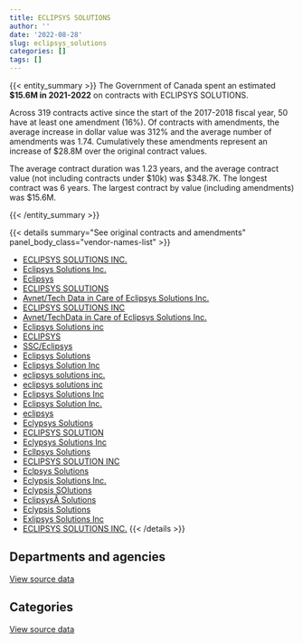 ```yaml
---
title: ECLIPSYS SOLUTIONS
author: ''
date: '2022-08-28'
slug: eclipsys_solutions
categories: []
tags: []
---
```


<script src="/rmarkdown-libs/htmlwidgets/htmlwidgets.js"></script>
<link href="/rmarkdown-libs/datatables-css/datatables-crosstalk.css" rel="stylesheet" />
<script src="/rmarkdown-libs/datatables-binding/datatables.js"></script>
<script src="/rmarkdown-libs/jquery/jquery-3.6.0.min.js"></script>
<link href="/rmarkdown-libs/dt-core-bootstrap/css/dataTables.bootstrap.min.css" rel="stylesheet" />
<link href="/rmarkdown-libs/dt-core-bootstrap/css/dataTables.bootstrap.extra.css" rel="stylesheet" />
<script src="/rmarkdown-libs/dt-core-bootstrap/js/jquery.dataTables.min.js"></script>
<script src="/rmarkdown-libs/dt-core-bootstrap/js/dataTables.bootstrap.min.js"></script>
<link href="/rmarkdown-libs/crosstalk/css/crosstalk.min.css" rel="stylesheet" />
<script src="/rmarkdown-libs/crosstalk/js/crosstalk.min.js"></script>
<script src="/rmarkdown-libs/htmlwidgets/htmlwidgets.js"></script>
<link href="/rmarkdown-libs/datatables-css/datatables-crosstalk.css" rel="stylesheet" />
<script src="/rmarkdown-libs/datatables-binding/datatables.js"></script>
<script src="/rmarkdown-libs/jquery/jquery-3.6.0.min.js"></script>
<link href="/rmarkdown-libs/dt-core-bootstrap/css/dataTables.bootstrap.min.css" rel="stylesheet" />
<link href="/rmarkdown-libs/dt-core-bootstrap/css/dataTables.bootstrap.extra.css" rel="stylesheet" />
<script src="/rmarkdown-libs/dt-core-bootstrap/js/jquery.dataTables.min.js"></script>
<script src="/rmarkdown-libs/dt-core-bootstrap/js/dataTables.bootstrap.min.js"></script>
<link href="/rmarkdown-libs/crosstalk/css/crosstalk.min.css" rel="stylesheet" />
<script src="/rmarkdown-libs/crosstalk/js/crosstalk.min.js"></script>

{{< entity_summary >}}
The Government of Canada spent an estimated **\$15.6M in 2021-2022** on contracts with ECLIPSYS SOLUTIONS.

Across 319 contracts active since the start of the 2017-2018 fiscal year, 50 have at least one amendment (16%). Of contracts with amendments, the average increase in dollar value was 312% and the average number of amendments was 1.74. Cumulatively these amendments represent an increase of \$28.8M over the original contract values.

The average contract duration was 1.23 years, and the average contract value (not including contracts under \$10k) was \$348.7K. The longest contract was 6 years. The largest contract by value (including amendments) was \$15.6M.

{{< /entity_summary >}}

{{< details summary="See original contracts and amendments" panel_body_class="vendor-names-list" >}}
- [ECLIPSYS SOLUTIONS INC.](https://search.open.canada.ca/en/ct/?sort=contract_value_f%20desc&page=1&search_text=%22ECLIPSYS%20SOLUTIONS%20INC.%22)
- [Eclipsys Solutions Inc.](https://search.open.canada.ca/en/ct/?sort=contract_value_f%20desc&page=1&search_text=%22Eclipsys%20Solutions%20Inc.%22)
- [Eclipsys](https://search.open.canada.ca/en/ct/?sort=contract_value_f%20desc&page=1&search_text=%22Eclipsys%22)
- [ECLIPSYS SOLUTIONS](https://search.open.canada.ca/en/ct/?sort=contract_value_f%20desc&page=1&search_text=%22ECLIPSYS%20SOLUTIONS%22)
- [Avnet/Tech Data in Care of Eclipsys Solutions Inc.](https://search.open.canada.ca/en/ct/?sort=contract_value_f%20desc&page=1&search_text=%22Avnet%2fTech%20Data%20in%20Care%20of%20Eclipsys%20Solutions%20Inc.%22)
- [ECLIPSYS SOLUTIONS INC](https://search.open.canada.ca/en/ct/?sort=contract_value_f%20desc&page=1&search_text=%22ECLIPSYS%20SOLUTIONS%20INC%22)
- [Avnet/TechData in Care of Eclipsys Solutions Inc.](https://search.open.canada.ca/en/ct/?sort=contract_value_f%20desc&page=1&search_text=%22Avnet%2fTechData%20in%20Care%20of%20Eclipsys%20Solutions%20Inc.%22)
- [Eclipsys Solutions inc](https://search.open.canada.ca/en/ct/?sort=contract_value_f%20desc&page=1&search_text=%22Eclipsys%20Solutions%20inc%22)
- [ECLIPSYS](https://search.open.canada.ca/en/ct/?sort=contract_value_f%20desc&page=1&search_text=%22ECLIPSYS%22)
- [SSC/Eclipsys](https://search.open.canada.ca/en/ct/?sort=contract_value_f%20desc&page=1&search_text=%22SSC%2fEclipsys%22)
- [Eclipsys Solutions](https://search.open.canada.ca/en/ct/?sort=contract_value_f%20desc&page=1&search_text=%22Eclipsys%20Solutions%22)
- [Eclipsys Solution Inc](https://search.open.canada.ca/en/ct/?sort=contract_value_f%20desc&page=1&search_text=%22Eclipsys%20Solution%20Inc%22)
- [eclipsys solutions inc.](https://search.open.canada.ca/en/ct/?sort=contract_value_f%20desc&page=1&search_text=%22eclipsys%20solutions%20inc.%22)
- [eclipsys solutions inc](https://search.open.canada.ca/en/ct/?sort=contract_value_f%20desc&page=1&search_text=%22eclipsys%20solutions%20inc%22)
- [Eclipsys Solutions Inc](https://search.open.canada.ca/en/ct/?sort=contract_value_f%20desc&page=1&search_text=%22Eclipsys%20Solutions%20Inc%22)
- [Eclipsys Solution Inc.](https://search.open.canada.ca/en/ct/?sort=contract_value_f%20desc&page=1&search_text=%22Eclipsys%20Solution%20Inc.%22)
- [eclipsys](https://search.open.canada.ca/en/ct/?sort=contract_value_f%20desc&page=1&search_text=%22eclipsys%22)
- [Eclypsys Solutions](https://search.open.canada.ca/en/ct/?sort=contract_value_f%20desc&page=1&search_text=%22Eclypsys%20Solutions%22)
- [ECLIPSYS SOLUTION](https://search.open.canada.ca/en/ct/?sort=contract_value_f%20desc&page=1&search_text=%22ECLIPSYS%20SOLUTION%22)
- [Eclypsys Solutions Inc](https://search.open.canada.ca/en/ct/?sort=contract_value_f%20desc&page=1&search_text=%22Eclypsys%20Solutions%20Inc%22)
- [Ecllpsys Solutions](https://search.open.canada.ca/en/ct/?sort=contract_value_f%20desc&page=1&search_text=%22Ecllpsys%20Solutions%22)
- [ECLIPSYS SOLUTION INC](https://search.open.canada.ca/en/ct/?sort=contract_value_f%20desc&page=1&search_text=%22ECLIPSYS%20SOLUTION%20INC%22)
- [Eclpsys Solutions](https://search.open.canada.ca/en/ct/?sort=contract_value_f%20desc&page=1&search_text=%22Eclpsys%20Solutions%22)
- [Eclypsis Solutions Inc.](https://search.open.canada.ca/en/ct/?sort=contract_value_f%20desc&page=1&search_text=%22Eclypsis%20Solutions%20Inc.%22)
- [Eclypsis SOlutions](https://search.open.canada.ca/en/ct/?sort=contract_value_f%20desc&page=1&search_text=%22Eclypsis%20SOlutions%22)
- [EclipsysÂ Solutions](https://search.open.canada.ca/en/ct/?sort=contract_value_f%20desc&page=1&search_text=%22Eclipsys%c3%82%c2%a0Solutions%22)
- [Eclypsis Solutions](https://search.open.canada.ca/en/ct/?sort=contract_value_f%20desc&page=1&search_text=%22Eclypsis%20Solutions%22)
- [Exlipsys Solutions Inc](https://search.open.canada.ca/en/ct/?sort=contract_value_f%20desc&page=1&search_text=%22Exlipsys%20Solutions%20Inc%22)
- [ECLIPSYS SOLUTIONS INC.](https://search.open.canada.ca/en/ct/?sort=contract_value_f%20desc&page=1&search_text=%22ECLIPSYS%20%20SOLUTIONS%20INC.%22)
{{< /details >}}

## Departments and agencies

<div id="htmlwidget-1" style="width:100%;height:auto;" class="datatables html-widget"></div>
<script type="application/json" data-for="htmlwidget-1">{"x":{"style":"bootstrap","filter":"none","vertical":false,"data":[["<a href=\"/departments/aandc-aadnc/\">Crown-Indigenous Relations and Northern Affairs Canada<\/a>","<a href=\"/departments/cas-satj/\">Courts Administration Service<\/a>","<a href=\"/departments/cbsa-asfc/\">Canada Border Services Agency<\/a>","<a href=\"/departments/chrc-ccdp/\">Canadian Human Rights Commission<\/a>","<a href=\"/departments/cic/\">Immigration, Refugees and Citizenship Canada<\/a>","<a href=\"/departments/cra-arc/\">Canada Revenue Agency<\/a>","<a href=\"/departments/csc-scc/\">Correctional Service of Canada<\/a>","<a href=\"/departments/csps-efpc/\">Canada School of Public Service<\/a>","<a href=\"/departments/dfo-mpo/\">Fisheries and Oceans Canada<\/a>","<a href=\"/departments/dnd-mdn/\">National Defence<\/a>","<a href=\"/departments/esdc-edsc/\">Employment and Social Development Canada<\/a>","<a href=\"/departments/ic/\">Innovation, Science and Economic Development Canada<\/a>","<a href=\"/departments/isc-sac/\">Indigenous Services Canada<\/a>","<a href=\"/departments/lac-bac/\">Library and Archives Canada<\/a>","<a href=\"/departments/mgerc-ceegm/\">Military Grievances External Review Committee<\/a>","<a href=\"/departments/nfb-onf/\">National Film Board<\/a>","<a href=\"/departments/nrc-cnrc/\">National Research Council Canada<\/a>","<a href=\"/departments/nrcan-rncan/\">Natural Resources Canada<\/a>","<a href=\"/departments/pco-bcp/\">Privy Council Office<\/a>","<a href=\"/departments/phac-aspc/\">Public Health Agency of Canada<\/a>","<a href=\"/departments/ps-sp/\">Public Safety Canada<\/a>","<a href=\"/departments/pwgsc-tpsgc/\">Public Services and Procurement Canada<\/a>","<a href=\"/departments/rcmp-grc/\">Royal Canadian Mounted Police<\/a>","<a href=\"/departments/ssc-spc/\">Shared Services Canada<\/a>","<a href=\"/departments/statcan/\">Statistics Canada<\/a>","<a href=\"/departments/tbs-sct/\">Treasury Board of Canada Secretariat<\/a>","<a href=\"/departments/vac-acc/\">Veterans Affairs Canada<\/a>"],[1022.29,226888.09,null,null,24460.51,398114.3,136454.02,11872.02,45928.61,3141626.99,77704.88,35118.67,712.47,210290.44,null,6114.42,null,16176.52,52558.87,496751.17,81189.49,1830348.88,1608937.16,10347126.15,59362.09,248509.73,null],[34112.81,76756.33,309736.68,7293.43,34950.71,564293.31,155577.52,10553.67,40956.42,410826.49,142820.37,null,17913.48,null,null,null,6316.04,15917.71,57377.53,null,null,1406554.7,1594147.88,6877034.44,146317.82,null,null],[null,null,380740.27,12162.11,65222.4,1368601.68,63137.15,10855.48,34052.85,889891.74,null,53282.63,null,null,null,null,147374.22,15916.3,56562.83,null,null,2022006.15,816396.87,9285212.01,5824.55,null,null],[null,null,670180.44,4312.88,71214.38,1316440.91,101906.71,10855.48,43181.65,639273.02,null,537010.03,null,null,32938.04,null,null,17256.31,56562.83,null,null,1840429.64,null,10149618.33,134277.11,null,456.61]],"container":"<table class=\"table table-striped table-hover row-border order-column display\">\n  <thead>\n    <tr>\n      <th>Department<\/th>\n      <th>2018-2019<\/th>\n      <th>2019-2020<\/th>\n      <th>2020-2021<\/th>\n      <th>2021-2022<\/th>\n    <\/tr>\n  <\/thead>\n<\/table>","options":{"order":[[4,"desc"]],"pageLength":10,"autoWidth":true,"columnDefs":[{"targets":1,"render":"function(data, type, row, meta) {\n    return type !== 'display' ? data : DTWidget.formatCurrency(data, \"$\", 2, 3, \",\", \".\", true, null);\n  }"},{"targets":2,"render":"function(data, type, row, meta) {\n    return type !== 'display' ? data : DTWidget.formatCurrency(data, \"$\", 2, 3, \",\", \".\", true, null);\n  }"},{"targets":3,"render":"function(data, type, row, meta) {\n    return type !== 'display' ? data : DTWidget.formatCurrency(data, \"$\", 2, 3, \",\", \".\", true, null);\n  }"},{"targets":4,"render":"function(data, type, row, meta) {\n    return type !== 'display' ? data : DTWidget.formatCurrency(data, \"$\", 2, 3, \",\", \".\", true, null);\n  }"},{"width":"16%","targets":[1,2,3,4]},{"className":"dt-right","targets":[1,2,3,4]}],"orderClasses":false}},"evals":["options.columnDefs.0.render","options.columnDefs.1.render","options.columnDefs.2.render","options.columnDefs.3.render"],"jsHooks":[]}</script>
<p class="text-right">
<a href="https://github.com/GoC-Spending/contracts-data/tree/main/data/out/vendors/eclipsys_solutions/summary_by_fiscal_year_by_department.csv" class="source-data-link btn btn-link">View source data</a>
</p>

## Categories

<div id="htmlwidget-2" style="width:100%;height:auto;" class="datatables html-widget"></div>
<script type="application/json" data-for="htmlwidget-2">{"x":{"style":"bootstrap","filter":"none","vertical":false,"data":[["<a href=\"/categories/other/\">(Other)<\/a>","<a href=\"/categories/office_management/\">Office management<\/a>","<a href=\"/categories/defence/\">Defence<\/a>","<a href=\"/categories/professional_services/\">Professional services<\/a>","<a href=\"/categories/information_technology/\">Information technology<\/a>","<a href=\"/categories/industrial_products_and_services/\">Industrial products and services<\/a>","<a href=\"/categories/human_capital/\">Human capital<\/a>"],[132162.37,null,3097127.16,13135.24,15711489.78,101928.29,1424.94],[null,309736.68,401739.74,13171.22,11139895.98,9086.75,35826.96],[null,350012.04,889891.74,23804.25,13963531.22,null,null],[null,350012.04,639273.02,23804.25,14612825.06,null,null]],"container":"<table class=\"table table-striped table-hover row-border order-column display\">\n  <thead>\n    <tr>\n      <th>Category<\/th>\n      <th>2018-2019<\/th>\n      <th>2019-2020<\/th>\n      <th>2020-2021<\/th>\n      <th>2021-2022<\/th>\n    <\/tr>\n  <\/thead>\n<\/table>","options":{"order":[[4,"desc"]],"dom":"t","pageLength":30,"autoWidth":true,"columnDefs":[{"targets":1,"render":"function(data, type, row, meta) {\n    return type !== 'display' ? data : DTWidget.formatCurrency(data, \"$\", 2, 3, \",\", \".\", true, null);\n  }"},{"targets":2,"render":"function(data, type, row, meta) {\n    return type !== 'display' ? data : DTWidget.formatCurrency(data, \"$\", 2, 3, \",\", \".\", true, null);\n  }"},{"targets":3,"render":"function(data, type, row, meta) {\n    return type !== 'display' ? data : DTWidget.formatCurrency(data, \"$\", 2, 3, \",\", \".\", true, null);\n  }"},{"targets":4,"render":"function(data, type, row, meta) {\n    return type !== 'display' ? data : DTWidget.formatCurrency(data, \"$\", 2, 3, \",\", \".\", true, null);\n  }"},{"width":"16%","targets":[1,2,3,4]},{"className":"dt-right","targets":[1,2,3,4]}],"orderClasses":false,"lengthMenu":[10,25,30,50,100]}},"evals":["options.columnDefs.0.render","options.columnDefs.1.render","options.columnDefs.2.render","options.columnDefs.3.render"],"jsHooks":[]}</script>
<p class="text-right">
<a href="https://github.com/GoC-Spending/contracts-data/tree/main/data/out/vendors/eclipsys_solutions/summary_by_fiscal_year_by_category.csv" class="source-data-link btn btn-link">View source data</a>
</p>
